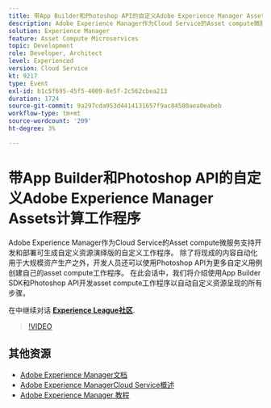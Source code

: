 ```yaml
---
title: 带App Builder和Photoshop API的自定义Adobe Experience Manager Assets计算工作程序
description: Adobe Experience Manager作为Cloud Service的Asset compute微服务支持开发和部署可生成自定义资源演绎版的自定义工作程序。 除了将现成的内容自动化用于大规模资产生产之外，开发人员还可以使用Photoshop API为更多自定义用例创建自己的asset compute工作程序。 在此会话中，我们将介绍使用App Builder SDK和Photoshop API开发asset compute工作程序以自动自定义资源呈现的所有步骤。
solution: Experience Manager
feature: Asset Compute Microservices
topic: Development
role: Developer, Architect
level: Experienced
version: Cloud Service
kt: 9217
type: Event
exl-id: b1c5f695-45f5-4009-8e5f-2c562cbea213
duration: 1724
source-git-commit: 9a297cda953d4414131657f9ac84580aea0eabeb
workflow-type: tm+mt
source-wordcount: '209'
ht-degree: 3%

---
```


# 带App Builder和Photoshop API的自定义Adobe Experience Manager Assets计算工作程序

Adobe Experience Manager作为Cloud Service的Asset compute微服务支持开发和部署可生成自定义资源演绎版的自定义工作程序。 除了将现成的内容自动化用于大规模资产生产之外，开发人员还可以使用Photoshop API为更多自定义用例创建自己的asset compute工作程序。 在此会话中，我们将介绍使用App Builder SDK和Photoshop API开发asset compute工作程序以自动自定义资源呈现的所有步骤。

在中继续对话 **[Experience League社区](https://adobe.ly/3F6f5sG)**.

>[!VIDEO](https://video.tv.adobe.com/v/337769/?quality=12&learn=on&hidetitle=true)

## 其他资源

- [Adobe Experience Manager文档](https://experienceleague.adobe.com/docs/experience-manager-cloud-service.html)
- [Adobe Experience ManagerCloud Service概述](https://experienceleague.adobe.com/docs/experience-manager-cloud-service/overview/home.html)
- [Adobe Experience Manager 教程](https://experienceleague.adobe.com/docs/experience-manager-tutorials.html)
